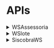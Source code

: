 # APIs

<details>

<summary>WSAssessoria</summary>

Documentação pública da API: [https://docs.siscobra.com.br/manager/wsassessoria](https://docs.siscobra.com.br/manager/wsassessoria)

Especificação OpenAPI: [https://docs.siscobra.com.br/manager/wsassessoria.yaml](https://docs.siscobra.com.br/manager/wsassessoria.yaml)\


* Configurações
  * Cadastro de Webservice (siscobraWSAssessoria). Ex:
    * [www.moozcobranca.com.br](http://www.moozcobranca.com.br/):443/servlet/awsassessoria?wsdl
  * Todos os métodos (Manager): OBTER\_DIVIDA, CALCULAR\_DIVIDA, BOLETO\_PARCELA, SIMULAR\_ACORDO, GERAR\_ACORDO, CALCULAR\_ACORDO, BOLETO\_ACORDO, CONSULTA\_ACORDO, QUEBRAR\_ACORDO, MOTIVO\_QUEBRA\_ACORDO, INCLUIR\_ACIONAMENTO, STATUS\_URA, CANCELAR\_BOLETO, OBTER\_DIVIDA\_CALCULADA, OBTER\_DIVIDA\_RECEPTIVO, BOLETO\_2VIA, REATIVAR\_ACORDO
  * Tipo de Cobrança: 138
  * Arquivo de Exportação
    * Registros e suas funcionalidades

```html
// Some code
100: cliente
110: endereco
120: telefone
130?: email
500: contrato_parcela
650?: pagamento
-- Brandili
690?: acordo
700?: acordo_origens
710?: acordo_parcela
750?: acordo_pagamento
-- Brandili
```

</details>

<details>

<summary>WSlote</summary>



</details>

<details>

<summary>SiscobraWS</summary>



</details>
